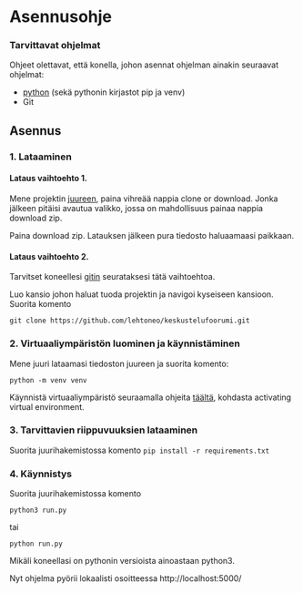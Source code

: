 # Asennusohje

### Tarvittavat ohjelmat

Ohjeet olettavat, että konella, johon asennat ohjelman ainakin seuraavat ohjelmat: 


- [python](https://www.python.org/download) (sekä pythonin kirjastot pip ja venv)
- Git

## Asennus

### 1. Lataaminen

#### Lataus vaihtoehto 1.

Mene projektin [juureen](https://github.com/lehtoneo/keskustelufoorumi), paina vihreää nappia clone or download. Jonka jälkeen pitäisi avautua valikko, jossa on mahdollisuus painaa nappia download zip.


Paina download zip. Latauksen jälkeen pura tiedosto haluaamaasi paikkaan.

#### Lataus vaihtoehto 2.

Tarvitset koneellesi [gitin](https://git-scm.com/downloads/) seurataksesi tätä vaihtoehtoa.

Luo kansio johon haluat tuoda projektin ja navigoi kyseiseen kansioon. Suorita komento 

```git clone https://github.com/lehtoneo/keskustelufoorumi.git```

### 2. Virtuaaliympäristön luominen ja käynnistäminen

Mene juuri lataamasi tiedoston juureen ja suorita komento:

```python -m venv venv```

Käynnistä virtuaaliympäristö seuraamalla ohjeita [täältä](https://packaging.python.org/guides/installing-using-pip-and-virtual-environments/), kohdasta activating virtual environment. 


### 3. Tarvittavien riippuvuuksien lataaminen

Suorita juurihakemistossa komento 
```pip install -r requirements.txt```

### 4. Käynnistys

Suorita juurihakemistossa komento

```python3 run.py```

tai

```python run.py```

Mikäli koneellasi on pythonin versioista ainoastaan python3. 

Nyt ohjelma pyörii lokaalisti osoitteessa http://localhost:5000/ 


